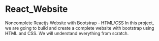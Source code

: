# React_Website
Noncomplete Reactjs Website with Bootstrap - HTML/CSS In this project, we are going to build and create a complete website with bootstrap using HTML and CSS. We will understand everything from scratch. 